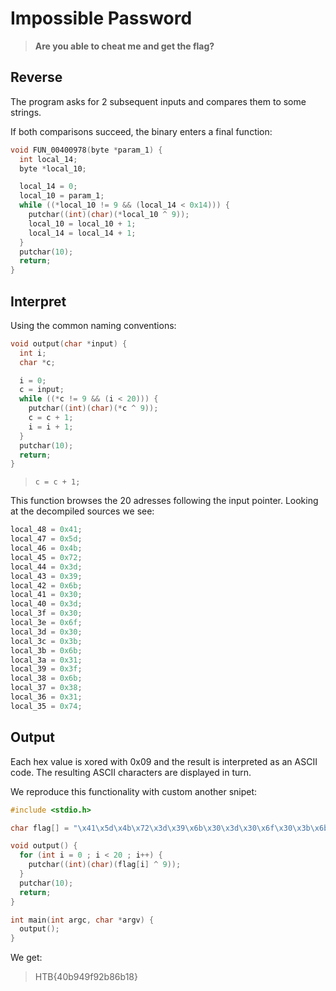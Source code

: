 # Impossible Password

> **Are you able to cheat me and get the flag?**

## Reverse

The program asks for 2 subsequent inputs and compares them to some strings.

If both comparisons succeed, the binary enters a final function:

```c
void FUN_00400978(byte *param_1) {
  int local_14;
  byte *local_10;

  local_14 = 0;
  local_10 = param_1;
  while ((*local_10 != 9 && (local_14 < 0x14))) {
    putchar((int)(char)(*local_10 ^ 9));
    local_10 = local_10 + 1;
    local_14 = local_14 + 1;
  }
  putchar(10);
  return;
}
```

## Interpret

Using the common naming conventions:

```c
void output(char *input) {
  int i;
  char *c;

  i = 0;
  c = input;
  while ((*c != 9 && (i < 20))) {
    putchar((int)(char)(*c ^ 9));
    c = c + 1;
    i = i + 1;
  }
  putchar(10);
  return;
}
```

> `c = c + 1;`

This function browses the 20 adresses following the input pointer.
Looking at the decompiled sources we see:

```c
local_48 = 0x41;
local_47 = 0x5d;
local_46 = 0x4b;
local_45 = 0x72;
local_44 = 0x3d;
local_43 = 0x39;
local_42 = 0x6b;
local_41 = 0x30;
local_40 = 0x3d;
local_3f = 0x30;
local_3e = 0x6f;
local_3d = 0x30;
local_3c = 0x3b;
local_3b = 0x6b;
local_3a = 0x31;
local_39 = 0x3f;
local_38 = 0x6b;
local_37 = 0x38;
local_36 = 0x31;
local_35 = 0x74;
```

## Output

Each hex value is xored with 0x09 and the result is interpreted as an ASCII
code. The resulting ASCII characters are displayed in turn.

We reproduce this functionality with custom another snipet:

```c
#include <stdio.h>

char flag[] = "\x41\x5d\x4b\x72\x3d\x39\x6b\x30\x3d\x30\x6f\x30\x3b\x6b\x31\x3f\x6b\x38\x31\x74";

void output() {
  for (int i = 0 ; i < 20 ; i++) {
    putchar((int)(char)(flag[i] ^ 9));
  }
  putchar(10);
  return;
}

int main(int argc, char *argv) {
  output();
}
```

We get:

> HTB{40b949f92b86b18}
